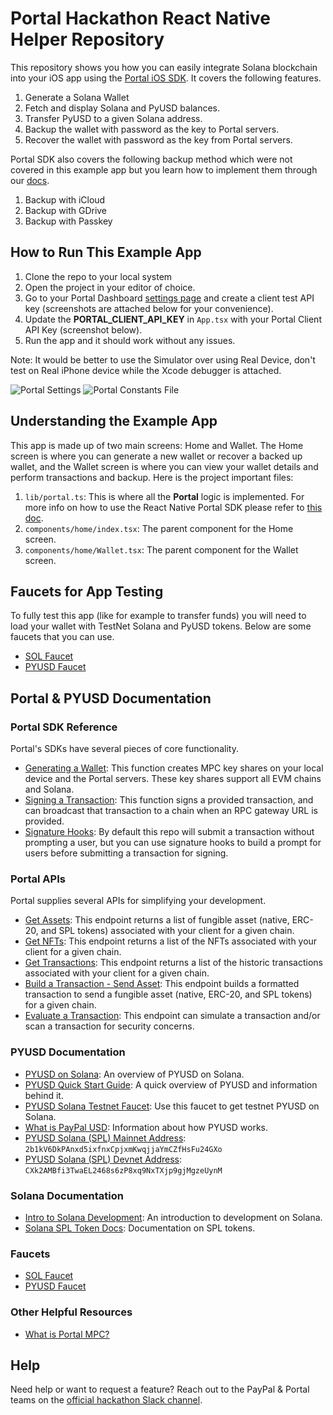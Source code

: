 # Portal Hackathon React Native Helper Repository

This repository shows you how you can easily integrate Solana blockchain into your iOS app using the [Portal iOS SDK](https://docs.portalhq.io/guides/ios). It covers the following features.

1. Generate a Solana Wallet
2. Fetch and display Solana and PyUSD balances.
3. Transfer PyUSD to a given Solana address.
4. Backup the wallet with password as the key to Portal servers.
5. Recover the wallet with password as the key from Portal servers.

Portal SDK also covers the following backup method which were not covered in this example app but you learn how to implement them through our [docs](https://docs.portalhq.io/guides/react-native/back-up-a-wallet).

1. Backup with iCloud
2. Backup with GDrive
3. Backup with Passkey

## How to Run This Example App

1. Clone the repo to your local system
2. Open the project in your editor of choice.
3. Go to your Portal Dashboard [settings page](https://app.portalhq.io/settings#client-api-keys) and create a client test API key (screenshots are attached below for your convenience).
4. Update the **PORTAL_CLIENT_API_KEY** in `App.tsx` with your Portal Client API Key (screenshot below).
5. Run the app and it should work without any issues.

Note: It would be better to use the Simulator over using Real Device, don't test on Real iPhone device while the Xcode debugger is attached.

![Portal Settings](demos/portal-settings-page.png)
![Portal Constants File](demos/portal-constants-file.png)

## Understanding the Example App

This app is made up of two main screens: Home and Wallet. The Home screen is where you can generate a new wallet or recover a backed up wallet, and the Wallet screen is where you can view your wallet details and perform transactions and backup.
Here is the project important files:

1. `lib/portal.ts`: This is where all the **Portal** logic is implemented. For more info on how to use the React Native Portal SDK please refer to [this doc](https://docs.portalhq.io/guides/react-native).
2. `components/home/index.tsx`: The parent component for the Home screen.
3. `components/home/Wallet.tsx`: The parent component for the Wallet screen.

## Faucets for App Testing

To fully test this app (like for example to transfer funds) you will need to load your wallet with TestNet Solana and PyUSD tokens. Below are some faucets that you can use.

- [SOL Faucet](https://faucet.solana.com/)
- [PYUSD Faucet](https://faucet.paxos.com/)

## Portal & PYUSD Documentation

### Portal SDK Reference

Portal's SDKs have several pieces of core functionality.

- [Generating a Wallet](https://docs.portalhq.io/guides/react-native/create-a-wallet): This function creates MPC key shares on your local device and the Portal servers. These key shares support all EVM chains and Solana.
- [Signing a Transaction](https://docs.portalhq.io/guides/react-native/sign-a-transaction): This function signs a provided transaction, and can broadcast that transaction to a chain when an RPC gateway URL is provided.
- [Signature Hooks](https://docs.portalhq.io/guides/react-native/add-custom-signature-hooks): By default this repo will submit a transaction without prompting a user, but you can use signature hooks to build a prompt for users before submitting a transaction for signing.

### Portal APIs

Portal supplies several APIs for simplifying your development.

- [Get Assets](https://docs.portalhq.io/reference/client-api/v3-endpoints#get-assets-by-chain): This endpoint returns a list of fungible asset (native, ERC-20, and SPL tokens) associated with your client for a given chain.
- [Get NFTs](https://docs.portalhq.io/reference/client-api/v3-endpoints#get-nft-assets-by-chain): This endpoint returns a list of the NFTs associated with your client for a given chain.
- [Get Transactions](https://docs.portalhq.io/reference/client-api/v3-endpoints#get-transactions-by-chain): This endpoint returns a list of the historic transactions associated with your client for a given chain.
- [Build a Transaction - Send Asset](https://docs.portalhq.io/reference/client-api/v3-endpoints#build-a-send-asset-transaction): This endpoint builds a formatted transaction to send a fungible asset (native, ERC-20, and SPL tokens) for a given chain.
- [Evaluate a Transaction](https://docs.portalhq.io/reference/client-api/v3-endpoints#evaluate-a-transaction): This endpoint can simulate a transaction and/or scan a transaction for security concerns.

### PYUSD Documentation

- [PYUSD on Solana](https://solana.com/news/pyusd-paypal-solana-developer): An overview of PYUSD on Solana.
- [PYUSD Quick Start Guide](https://developer.paypal.com/community/blog/pyusd-quick-start-guide/): A quick overview of PYUSD and information behind it.
- [PYUSD Solana Testnet Faucet](https://faucet.paxos.com/): Use this faucet to get testnet PYUSD on Solana.
- [What is PayPal USD](https://www.paypal.com/us/cshelp/article/what-is-paypal-usd-pyusd-help1005): Information about how PYUSD works.
- [PYUSD Solana (SPL) Mainnet Address](https://explorer.solana.com/address/2b1kV6DkPAnxd5ixfnxCpjxmKwqjjaYmCZfHsFu24GXo): `2b1kV6DkPAnxd5ixfnxCpjxmKwqjjaYmCZfHsFu24GXo`
- [PYUSD Solana (SPL) Devnet Address](https://explorer.solana.com/address/CXk2AMBfi3TwaEL2468s6zP8xq9NxTXjp9gjMgzeUynM?cluster=devnet): `CXk2AMBfi3TwaEL2468s6zP8xq9NxTXjp9gjMgzeUynM`

### Solana Documentation

- [Intro to Solana Development](https://solana.com/developers/guides/getstarted/hello-world-in-your-browser): An introduction to development on Solana.
- [Solana SPL Token Docs](https://spl.solana.com/token): Documentation on SPL tokens.

### Faucets

- [SOL Faucet](https://faucet.solana.com/)
- [PYUSD Faucet](https://faucet.paxos.com/)

### Other Helpful Resources

- [What is Portal MPC?](https://docs.portalhq.io/resources/portals-mpc-architecture)

## Help

Need help or want to request a feature? Reach out to the PayPal & Portal teams on the [official hackathon Slack channel](https://portalcommunity.slack.com/archives/C07EZFF9N78).

